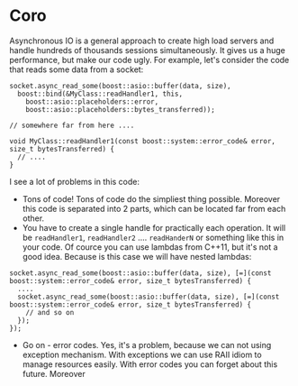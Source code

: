 Coro
====

Asynchronous IO is a general approach to create high load servers and handle hundreds of thousands sessions simultaneously. It gives us a huge performance, but make our code ugly. For example, let's consider the code that reads some data from a socket:

```
socket.async_read_some(boost::asio::buffer(data, size),
  boost::bind(&MyClass::readHandler1, this,
    boost::asio::placeholders::error,
    boost::asio::placeholders::bytes_transferred));
    
// somewhere far from here ....

void MyClass::readHandler1(const boost::system::error_code& error, size_t bytesTransferred) {
  // ....
}
```

I see a lot of problems in this code:

- Tons of code! Tons of code do the simpliest thing possible. Moreover this code is separated into 2 parts, which can be located far from each other.
- You have to create a single handle for practically each operation. It will be `readHandler1`, `readHandler2` .... `readHanderN` or something like this in your code. Of cource you can use lambdas from C++11, but it's not a good idea. Because is this case we will have nested lambdas:

```
socket.async_read_some(boost::asio::buffer(data, size), [=](const boost::system::error_code& error, size_t bytesTransferred) {
  ....
  socket.async_read_some(boost::asio::buffer(data, size), [=](const boost::system::error_code& error, size_t bytesTransferred) {
    // and so on
  });
});
```

- Go on - error codes. Yes, it's a problem, because we can not using exception mechanism. With exceptions we can use RAII idiom to manage resources easily. With error codes you can forget about this future. Moreover 

